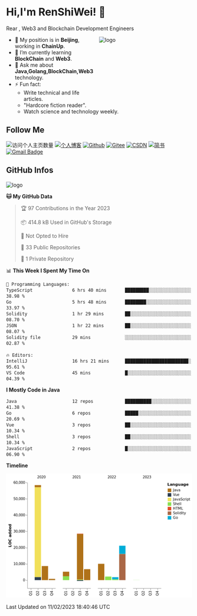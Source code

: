 <!--
**duktig666/duktig666** is a ✨ _special_ ✨ repository because its `README.md` (this file) appears on your GitHub profile.

Here are some ideas to get you started:

- 🔭 I’m currently working on ...
- 🌱 I’m currently learning ...
- 👯 I’m looking to collaborate on ...
- 🤔 I’m looking for help with ...
- 💬 Ask me about ...
- 📫 How to reach me: ...
- 😄 Pronouns: ...
- ⚡ Fun fact: ...

-->



# Hi,I'm RenShiWei! 👋
Rear , Web3 and Blockchain Development Engineers

<img src="https://github-readme-stats-git-masterrstaa-rickstaa.vercel.app/api?username=duktig666&show_icons=true&count_private=true&theme=vue" alt="logo" height="160" align="right" width="50%" />

- 🔭 My position is in **Beijing**, working in **ChainUp**.
- 🌱 I’m currently learning **BlockChain** and **Web3**.
- 💬 Ask me about **Java,Golang,BlockChain,Web3** technology.
- ⚡ Fun fact: 
  - Write technical and life articles.
  - "Hardcore fiction reader".
  - Watch science and technology weekly.

## Follow Me
![访问个人主页数量](https://komarev.com/ghpvc/?username=duktig666&color=green)
[![个人博客](https://img.shields.io/badge/-个人博客（duktig.cn）-c14438?style=flat-square&logo=B&logoColor=white)](https://duktig.cn/)
[![Github](https://img.shields.io/github/followers/duktig666?label=Github&style=social)](https://github.com/duktig666)
[![Gitee](https://img.shields.io/badge/-码云-EA4335?style=flat-square&logo=Gitee&logoColor=white)](https://gitee.com/duktig666)
[![CSDN](https://img.shields.io/badge/-CSDN-c14438?style=flat-square&logo=C&logoColor=white)](https://blog.csdn.net/qq_42937522?spm=1000.2115.3001.5343)
[![简书](https://img.shields.io/badge/-简书-c14438?style=flat-square&logo=简&logoColor=white)](https://www.jianshu.com/u/421632ec0dc8)
[![Gmail Badge](https://img.shields.io/badge/gmail-ren_shi_wei@qq.com-Green?style=flat-square&logo=Gmail&logoColor=white&link=mailto:ren_shi_wei@163.com)](mailto:ren_shi_wei@163.com)

## GitHub Infos
<img src="https://github-profile-trophy.vercel.app/?username=duktig666&theme=flat&column=7" alt="logo" height="160" align="center" style="margin: auto;" />

<!-- <a href="https://github.com/duktig666">
  <img src="https://github-readme-stats-git-masterrstaa-rickstaa.vercel.app/api/top-langs/?username=duktig666&layout=compact&theme=vue" />
</a>

[![Anser's wakatime stats](https://github-readme-stats.vercel.app/api/wakatime?username=duktig666&layout=compact&custom_title=Wakatime%20Stats%20(this%20week))](https://wakatime.com/@duktig666)

[![GitHub Streak](https://github-readme-streak-stats.herokuapp.com/?user=duktig666&theme=vue)](https://github.com/duktig666) -->

<!--START_SECTION:waka-->
**🐱 My GitHub Data** 

> 🏆 97 Contributions in the Year 2023
 > 
> 📦 414.8 kB Used in GitHub's Storage 
 > 
> 🚫 Not Opted to Hire
 > 
> 📜 33 Public Repositories 
 > 
> 🔑 1 Private Repository 
 > 
📊 **This Week I Spent My Time On** 

```text
💬 Programming Languages: 
TypeScript               6 hrs 40 mins       █████████░░░░░░░░░░░░░░░░   38.98 % 
Go                       5 hrs 48 mins       ████████░░░░░░░░░░░░░░░░░   33.97 % 
Solidity                 1 hr 29 mins        ██░░░░░░░░░░░░░░░░░░░░░░░   08.70 % 
JSON                     1 hr 22 mins        ██░░░░░░░░░░░░░░░░░░░░░░░   08.07 % 
Solidity file            29 mins             ░░░░░░░░░░░░░░░░░░░░░░░░░   02.87 % 

🔥 Editors: 
IntelliJ                 16 hrs 21 mins      ████████████████████████░   95.61 % 
VS Code                  45 mins             █░░░░░░░░░░░░░░░░░░░░░░░░   04.39 % 

```

**I Mostly Code in Java** 

```text
Java                     12 repos            ██████████░░░░░░░░░░░░░░░   41.38 % 
Go                       6 repos             █████░░░░░░░░░░░░░░░░░░░░   20.69 % 
Vue                      3 repos             ██░░░░░░░░░░░░░░░░░░░░░░░   10.34 % 
Shell                    3 repos             ██░░░░░░░░░░░░░░░░░░░░░░░   10.34 % 
JavaScript               2 repos             █░░░░░░░░░░░░░░░░░░░░░░░░   06.90 % 

```


**Timeline**

![Chart not found](https://raw.githubusercontent.com/duktig666/duktig666/main/charts/bar_graph.png) 


 Last Updated on 11/02/2023 18:40:46 UTC
<!--END_SECTION:waka-->

